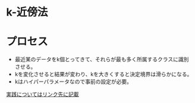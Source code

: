 <script type="text/x-mathjax-config">MathJax.Hub.Config({tex2jax:{inlineMath:[['\$','\$'],['\\(','\\)']],processEscapes:true},CommonHTML: {matchFontHeight:false}});</script>
<script type="text/javascript" async src="https://cdnjs.cloudflare.com/ajax/libs/mathjax/2.7.1/MathJax.js?config=TeX-MML-AM_CHTML"></script>


k-近傍法
============
# プロセス
- 最近某のデータをk個とってきて、それらが最も多く所属するクラスに識別させる。
- kを変化させると結果が変わり、kを大きくすると決定境界は滑らかになる。
- kはハイパーパラメータなので事前の設定が必要。

[実践についてはリンク先に記載](codes/6.k-近傍法.ipynb)